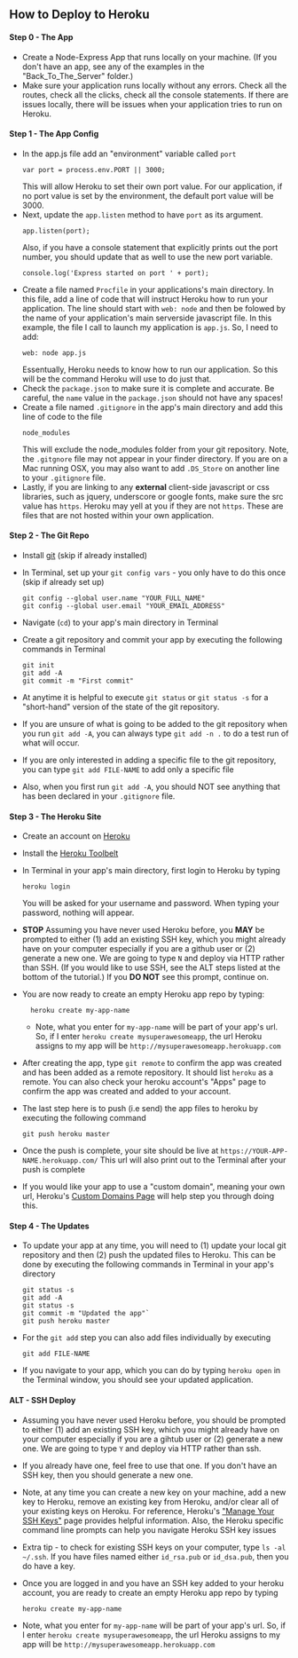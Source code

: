 How to Deploy to Heroku
-----------------------

#### Step 0 - The App
* Create a Node-Express App that runs locally on your machine. (If you don't have an app, see any of the examples in the "Back_To_The_Server" folder.)
* Make sure your application runs locally without any errors. Check all the routes, check all the clicks, check all the console statements. If there are issues locally, there will be issues when your application tries to run on Heroku.

#### Step 1 - The App Config
* In the app.js file add an "environment" variable called `port`    
	```
	var port = process.env.PORT || 3000;
	```    
	This will allow Heroku to set their own port value. For our application, if no port value is set by the environment, the default port value will be 3000.  
* Next, update the `app.listen` method to have `port` as its argument.  
	```
	app.listen(port);
	```    
	Also, if you have a console statement that explicitly prints out the port number, you should update that as well to use the new port variable.  
	```
	console.log('Express started on port ' + port);
	```    
* Create a file named `Procfile` in your applications's main directory. In this file, add a line of code that will instruct Heroku how to run your application. The line should start with `web: node` and then be folowed by the name of your application's main serverside javascript file. In this example, the file I call to launch my application is `app.js`. So, I need to add:  
	```
	web: node app.js
	```     
	Essentually, Heroku needs to know how to run our application. So this will be the command Heroku will use to do just that.
* Check the `package.json` to make sure it is complete and accurate. Be careful, the `name` value in the `package.json` should not have any spaces!
* Create a file named `.gitignore` in the app's main directory and add this line of code to the file
	```
	node_modules
	```    
	This will exclude the node_modules folder from your git repository. Note, the `.gitgnore` file may not appear in your finder directory. If you are on a Mac running OSX, you may also want to add `.DS_Store` on another line to your `.gitignore` file. 
* Lastly, if you are linking to any **external** client-side javascript or css libraries, such as jquery, underscore or google fonts, make sure the src value has `https`. Heroku may yell at you if they are not `https`. These are files that are not hosted within your own application.  	

#### Step 2 - The Git Repo
* Install [git](http://git-scm.com/downloads) (skip if already installed)
* In Terminal, set up your `git config vars` - you only have to do this once (skip if already set up)

	```
	git config --global user.name "YOUR_FULL_NAME"  
	git config --global user.email "YOUR_EMAIL_ADDRESS"
	```  
* Navigate (`cd`) to your app's main directory in Terminal
* Create a git repository and commit your app by executing the following commands in Terminal

	```
	git init  
	git add -A  
	git commit -m "First commit"
	```  
* At anytime it is helpful to execute `git status` or `git status -s` for a "short-hand" version of the state of the git repository.
* If you are unsure of what is going to be added to the git repository when you run `git add -A`, you can always type `git add -n .` to do a test run of what will occur. 
* If you are only interested in adding a specific file to the git repository, you can type `git add FILE-NAME` to add only a specific file
* Also, when you first run `git add -A`, you should NOT see anything that has been declared in your `.gitignore` file.

#### Step 3 - The Heroku Site
* Create an account on [Heroku](https://heroku.com)
* Install the [Heroku Toolbelt](https://toolbelt.heroku.com/)
* In Terminal in your app's main directory, first login to Heroku by typing 

	```
	heroku login
	```  
	You will be asked for your username and password. When typing your password, nothing will appear.
* **STOP** Assuming you have never used Heroku before, you **MAY** be prompted to either (1) add an existing SSH key, which you might already have on your computer especially if you are a github user or (2) generate a new one. We are going to type `N` and deploy via HTTP rather than SSH. (If you would like to use SSH, see the ALT steps listed at the bottom of the tutorial.) If you **DO NOT** see this prompt, continue on.
* You are now ready to create an empty Heroku app repo by typing:

  ```
	heroku create my-app-name
	```  
	* Note, what you enter for `my-app-name` will be part of your app's url. So, if I enter `heroku create mysuperawesomeapp`, the url Heroku assigns to my app will be `http://mysuperawesomeapp.herokuapp.com`
* After creating the app, type `git remote` to confirm the app was created and has been added as a remote repository. It should list `heroku` as a remote. You can also check your heroku account's "Apps" page to confirm the app was created and added to your account.
* The last step here is to push (i.e send) the app files to heroku by executing the following command

	```
	git push heroku master
	```  
* Once the push is complete, your site should be live at `https://YOUR-APP-NAME.herokuapp.com/`
This url will also print out to the Terminal after your push is complete
* If you would like your app to use a "custom domain", meaning your own url, Heroku's [Custom Domains Page](https://devcenter.heroku.com/articles/custom-domains) will help step you through doing this.

#### Step 4 - The Updates
* To update your app at any time, you will need to (1) update your local git repository and then (2) push the updated files to Heroku. This can be done by executing the following commands in Terminal in your app's directory

	```
	git status -s 
	git add -A 
	git status -s 
	git commit -m "Updated the app"`
	git push heroku master
	```  
* For the `git add` step you can also add files individually by executing

	```
	git add FILE-NAME
	```  
* If you navigate to your app, which you can do by typing `heroku open` in the Terminal window, you should see your updated application.

#### ALT - SSH Deploy	
* Assuming you have never used Heroku before, you should be prompted to either (1) add an existing SSH key, which you might already have on your computer especially if you are a gihtub user or (2) generate a new one. We are going to type `Y` and deploy via HTTP rather than ssh. 
*  If you already have one, feel free to use that one. If you don't have an SSH key, then you should generate a new one.
* Note, at any time you can create a new key on your machine, add a new key to Heroku, remove an existing key from Heroku, and/or clear all of your existing keys on Heroku. For reference, Heroku's ["Manage Your SSH Keys"](https://devcenter.heroku.com/articles/keys) page provides helpful information. Also, the Heroku specific command line prompts can help you navigate Heroku SSH key issues 
* Extra tip - to check for existing SSH keys on your computer, type `ls -al ~/.ssh`. If you have files named either `id_rsa.pub` or `id_dsa.pub`, then you do have a key.
* Once you are logged in and you have an SSH key added to your heroku account, you are ready to create an empty Heroku app repo by typing

	 ```
	heroku create my-app-name
	```  
* Note, what you enter for `my-app-name` will be part of your app's url. So, if I enter `heroku create mysuperawesomeapp`, the url Heroku assigns to my app will be `http://mysuperawesomeapp.herokuapp.com`

